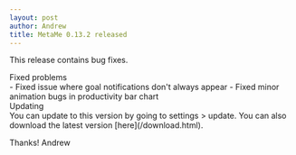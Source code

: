 ```yaml
---
layout: post
author: Andrew
title: MetaMe 0.13.2 released
---
```

This release contains bug fixes.

<div>Fixed problems</div>
- Fixed issue where goal notifications don't always appear 
- Fixed minor animation bugs in productivity bar chart

<div>Updating</div>
You can update to this version by going to settings > update.  You can also download the latest version [here](/download.html).

Thanks!
Andrew